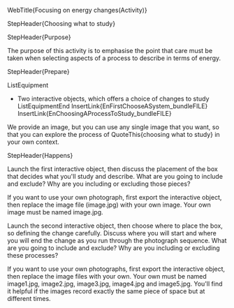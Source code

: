 WebTitle{Focusing on energy changes(Activity)}

StepHeader{Choosing what to study}

StepHeader{Purpose}

The purpose of this activity is to emphasise the point that care must be taken when selecting aspects of a process to describe in terms of energy.

StepHeader{Prepare}

ListEquipment
- Two interactive objects, which offers a choice of changes to study
ListEquipmentEnd
InsertLink{EnFirstChooseASystem_bundleFILE}
InsertLink{EnChoosingAProcessToStudy_bundleFILE}


We provide an image, but you can use any single image that you want, so that you can explore the process of QuoteThis{choosing what to study} in your own context.

StepHeader{Happens}

Launch the first interactive object, then discuss the placement of the box that decides what you'll study and describe. What are you going to include and exclude? Why are you including or excluding those pieces?

If you want to use your own photograph, first export the interactive object, then replace the image file (image.jpg) with your own image. Your own image must be named image.jpg.

Launch the second interactive object, then choose where to place the box, so defining the change carefully. Discuss where you will start and where you will end the change as you run through the photograph sequence. What are you going to include and exclude? Why are you including or excluding these processes?

If you want to use your own photographs, first export the interactive object, then replace the image files with your own. Your own must be named image1.jpg, image2.jpg, image3.jpg, image4.jpg and image5.jpg. You'll find it helpful if the images record exactly the same piece of space but at different times.
